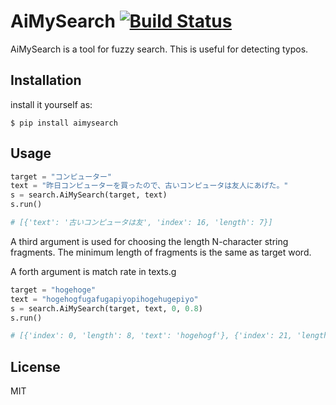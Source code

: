 # AiMySearch [![Build Status](https://travis-ci.org/egusahiroaki/aimysearch.svg?branch=master)](https://travis-ci.org/egusahiroaki/aimysearch)

AiMySearch is a tool for fuzzy search. This is useful for detecting typos.

## Installation

install it yourself as:

    $ pip install aimysearch

## Usage

```py
target = "コンピューター"
text = "昨日コンピューターを買ったので、古いコンピュータは友人にあげた。"
s = search.AiMySearch(target, text)
s.run()

# [{'text': '古いコンピュータは友', 'index': 16, 'length': 7}]
```

A third argument is used for choosing the length N-character string fragments. The minimum length of fragments is the same as target word.

A forth argument is match rate in texts.g

```py
target = "hogehoge"
text = "hogehogfugafugapiyopihogehugepiyo"
s = search.AiMySearch(target, text, 0, 0.8)
s.run()

# [{'index': 0, 'length': 8, 'text': 'hogehogf'}, {'index': 21, 'length': 8, 'text': 'hogehuge'}]
```

## License

MIT
